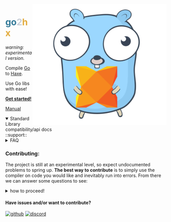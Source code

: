 
<img src="logo.svg" width="420" align="right"/>


<h1><font color="#357b99">go</font><font color="#cad0d8">2</font><font color="#e2ac3f">hx</font></h1>

*warning: experimental version.*

Compile [Go](https://go.dev) to [Haxe](https://haxe.org).

Use Go libs with ease!
    
[**Get started!**](./manual/getstarted.html)

[Manual](./manual/index.html)

<details open><summary>Standard Library compatibility/api docs</summary>::support::</details>
<details><summary>FAQ</summary>

## Can library X be compiled?
Maybe, to see if the library is supported at the moment ``go get library_here`` the library and then run:
```sh
go list -f '{{ .Imports }}' library here
```
Then check to see if the standard libraries used are all passing with the compatibility table above.



## Does the compiler support Go as a Haxe target?
No and it's not within the scope of the project.

## Why not use externs instead of compiling Go code into Haxe?
Because externs can target lock a code base and they require maintenance, abstraction code etc.

## Cgo support?
Not available but planned and happily accepting contributions for it!

## How does this compare to Gopherjs or Go wasm?
go2hx's design is built with Haxe devs in mind, therefore the goals align with Haxe dev advantages of the compiler, with that said go2hx does have some advantages already, smaller code generation, access to Haxe's compiler tooling such as dce and optimizations, and Haxe as a language being very portable, high level and statically typed.

## What internals does stdlib use?
go2hx's compiler, compiles the standard library packages for example ``os``. After compilation a Patcher system switches out functions/variables/structs for a Haxe equivalent, for example ``os.Open`` uses ``sys.io.File.read`` and ``sys.io.File.write``.

</details>

### Contributing:

The project is still at an experimental level, so expect undocumented problems to spring up.
**The best way to contribute** is to simply use the compiler on code you would like and inevitably run into errors. From there we can answer some questions to see:

<details>
<summary>how to proceed!</summary>

## What time is the error happening?: 
* go compiler time (``./export.go`` named: go4hx)
* Haxe compiler time (``src/Typer.hx`` and ``./stdgo/internal/reflect/Reflect.hx`` etc)
* compile time (Haxe build tools example: ``haxe build.hxml``)
* runtime (Code running example: ``hl build.hl`` or ``node build.js``).

## How can the code causing the error be reduced to a simple sample?
* Use ``./rnd/main.go`` as a testbed and run it with: ``haxe rnd.hxml``
* Modify the go code with debug prints or the Haxe compiled code with traces and figure out where is the precise error point.
* Copy over structs and interfaces if needed that are used by the erroring code sample.
* Make usage of go2hx's reflection for example:
```go
println(reflect.TypeOf(value).String())
```

## Does the code throw "not implemented" error?
* Look at the unimplemented function's [documentation](https://pkg.go.dev/std)
* Implement the missing functionality into the Patcher ``./src/Patch.hx`` following the naming convention ``path:FunctionName`` or ``path.Type:FunctionName`` for [recv functions](./ast.html).

## Is the type casting invalid?
* Look into ``./src/Typer.hx`` and search for ``function checkType`` for implicit type conversions and for casts ``function castTranslate``
* A lot of helper type functions are called in ``./stdgo/internal/reflect/Reflect`` for example ``getUnderlying`` and the entire module is imported into ``Typer.hx`` so you won't see clear reference that the code is there.

</details>

#### Have issues and/or want to contribute?
[![github](https://img.shields.io/badge/GitHub-100000?style=for-the-badge&logo=github&logoColor=white)](https://github.com/go2hx/go2hx)
[![discord](https://img.shields.io/badge/Discord-7289DA?style=for-the-badge&logo=discord&logoColor=white)](https://discord.gg/ewnMZAV)